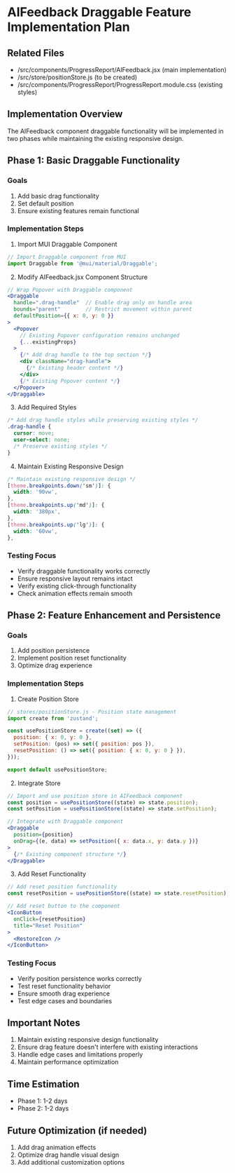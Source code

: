 # AIFeedback Draggable Feature Implementation Plan

## Related Files
- /src/components/ProgressReport/AIFeedback.jsx (main implementation)
- /src/store/positionStore.js (to be created)
- /src/components/ProgressReport/ProgressReport.module.css (existing styles)

## Implementation Overview
The AIFeedback component draggable functionality will be implemented in two phases while maintaining the existing responsive design.

## Phase 1: Basic Draggable Functionality

### Goals
1. Add basic drag functionality
2. Set default position
3. Ensure existing features remain functional

### Implementation Steps
1. Import MUI Draggable Component
```jsx
// Import Draggable component from MUI
import Draggable from '@mui/material/Draggable';
```

2. Modify AIFeedback.jsx Component Structure
```jsx
// Wrap Popover with Draggable component
<Draggable
  handle=".drag-handle"  // Enable drag only on handle area
  bounds="parent"        // Restrict movement within parent
  defaultPosition={{ x: 0, y: 0 }}
>
  <Popover
    // Existing Popover configuration remains unchanged
    {...existingProps}
  >
    {/* Add drag handle to the top section */}
    <div className="drag-handle">
      {/* Existing header content */}
    </div>
    {/* Existing Popover content */}
  </Popover>
</Draggable>
```

3. Add Required Styles
```css
/* Add drag handle styles while preserving existing styles */
.drag-handle {
  cursor: move;
  user-select: none;
  /* Preserve existing styles */
}
```

4. Maintain Existing Responsive Design
```css
/* Maintain existing responsive design */
[theme.breakpoints.down('sm')]: {
  width: '90vw',
},
[theme.breakpoints.up('md')]: {
  width: '380px',
},
[theme.breakpoints.up('lg')]: {
  width: '60vw',
},
```

### Testing Focus
- Verify draggable functionality works correctly
- Ensure responsive layout remains intact
- Verify existing click-through functionality
- Check animation effects remain smooth

## Phase 2: Feature Enhancement and Persistence

### Goals
1. Add position persistence
2. Implement position reset functionality
3. Optimize drag experience

### Implementation Steps
1. Create Position Store
```javascript
// stores/positionStore.js - Position state management
import create from 'zustand';

const usePositionStore = create((set) => ({
  position: { x: 0, y: 0 },
  setPosition: (pos) => set({ position: pos }),
  resetPosition: () => set({ position: { x: 0, y: 0 } }),
}));

export default usePositionStore;
```

2. Integrate Store
```jsx
// Import and use position store in AIFeedback component
const position = usePositionStore((state) => state.position);
const setPosition = usePositionStore((state) => state.setPosition);

// Integrate with Draggable component
<Draggable
  position={position}
  onDrag={(e, data) => setPosition({ x: data.x, y: data.y })}
>
  {/* Existing component structure */}
</Draggable>
```

3. Add Reset Functionality
```jsx
// Add reset position functionality
const resetPosition = usePositionStore((state) => state.resetPosition);

// Add reset button to the component
<IconButton 
  onClick={resetPosition}
  title="Reset Position"
>
  <RestoreIcon />
</IconButton>
```

### Testing Focus
- Verify position persistence works correctly
- Test reset functionality behavior
- Ensure smooth drag experience
- Test edge cases and boundaries

## Important Notes
1. Maintain existing responsive design functionality
2. Ensure drag feature doesn't interfere with existing interactions
3. Handle edge cases and limitations properly
4. Maintain performance optimization

## Time Estimation
- Phase 1: 1-2 days
- Phase 2: 1-2 days

## Future Optimization (if needed)
1. Add drag animation effects
2. Optimize drag handle visual design
3. Add additional customization options 